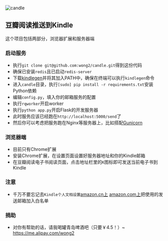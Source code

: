 ![candle](http://img3.douban.com/view/photo/photo/public/p2152409025.jpg)

## 豆瓣阅读推送到Kindle

这个项目包括两部分，浏览器扩展和服务器端

### 启动服务

* 执行`git clone git@github.com:wong2/candle.git`得到这份代码
* 确保已安装`redis`且已启动`redis-server`
* 下载[kindlegen](http://www.amazon.com/gp/feature.html?ie=UTF8&docId=1000765211)并将其加入PATH中，确保在终端可以执行`kindlegen`命令
* 进入`candle`目录，执行`[sudo] pip install -r requirements.txt`安装Python依赖
* 编辑`config.py`，填入你的邮箱服务的配置
* 执行`rqworker`开启worker
* 执行`python app.py`开启Flask的开发服务器
* 此时服务应该已经跑在`http://localhost:5000/send`了
* 然后你可以考虑把服务跑在Nginx等服务器上，比如搭配[Gunicorn](http://gunicorn.org/)

### 浏览器端

* 目前只有Chrome扩展
* 安装Chrome扩展，在设置页面设置好服务器地址和你的Kindle邮箱
* 在豆瓣阅读电子书阅读页面，点击地址栏里的`K`图标即可发送当前电子书到Kindle

### 注意

* 千万不要忘记去`Kindle个人文档设置`[amazon.cn上](https://www.amazon.cn/gp/digital/fiona/manage?ie=UTF8&ref_=gno_yam_myk#pdocSettings)
[amazon.com上](https://www.amazon.com/gp/digital/fiona/manage?ie=UTF8&ref_=gno_yam_myk#pdocSettings)把使用的发送邮箱加入白名单

### 捐助

* 对你有帮助的话，请我喝罐青岛啤酒吧（只要￥4.5！）~ <https://me.alipay.com/wong2>
